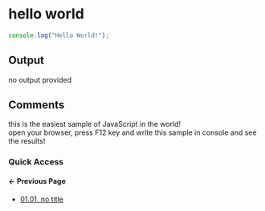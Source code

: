 # hello world

```js
console.log("Hello World!");

```

## Output

no output provided

## Comments

this is the easiest sample of JavaScript in the world!  
open your browser, press F12 key and write this sample in console and see the results!

### Quick Access

#### &#8592; Previous Page

* [01.01. no title](./../../01.the_basics/01.getting_started/00.README.md)
